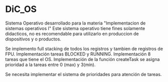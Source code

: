 # DiC_OS
Sistema Operativo desarrollado para la materia "Implementacion de sistemas operativos I"
Este sistema operativo tiene fines solamente didacticos, no es recomendable para utilizarlo en produccion de dispositivos y o productos.

Se implemento full stacking de todos los registros y tambien de registros de FPU.
Implementación tareas BLOCKED y RUNNING.
Implementación 8 tareas que tiene el OS.
Implementación de la función createTask se asigna prioridad a la tareas entre 0 (max) y 3(mín).

Se necesita implementar el sistema de prioridades para atención de tareas.

